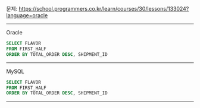 문제: https://school.programmers.co.kr/learn/courses/30/lessons/133024?language=oracle

---

Oracle

```SQL
SELECT FLAVOR
FROM FIRST_HALF
ORDER BY TOTAL_ORDER DESC, SHIPMENT_ID
```

---

MySQL

```SQL
SELECT FLAVOR
FROM FIRST_HALF
ORDER BY TOTAL_ORDER DESC, SHIPMENT_ID
```

---
